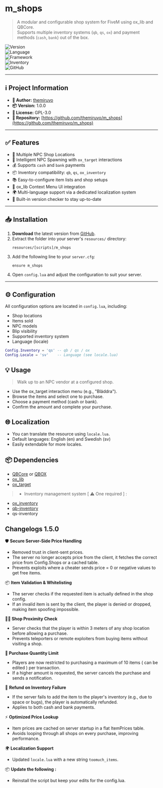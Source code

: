 # m_shops

> A modular and configurable shop system for FiveM using ox_lib and QBCore.  
Supports multiple inventory systems (`qb`, `qs`, `ox`) and payment methods (`cash`, `bank`) out of the box.

![Version](https://img.shields.io/badge/version-1.0.0-blue)  
![Language](https://img.shields.io/badge/language-Lua-yellow)  
![Framework](https://img.shields.io/badge/framework-QBCore-orange)  
![Inventory](https://img.shields.io/badge/inventory-qb%20%7C%20qs%20%7C%20ox-9cf)  
![GitHub](https://img.shields.io/badge/GitHub-themiruvo/m_shops-black?logo=github)

---

## ℹ️ Project Information

- **👤 Author:** [themiruvo](https://github.com/themiruvo)
- **📦 Version:** 1.0.0
- **📄 License:** GPL-3.0
- **📂 Repository:** [https://github.com/themiruvo/m_shops](https://github.com/themiruvo/m_shops)

---

## ✅ Features

- 🛒 Multiple NPC Shop Locations
- 🧠 Intelligent NPC Spawning with `ox_target` interactions
- 💰 Supports `cash` and `bank` payments
- 📦 Inventory compatibility: `qb`, `qs`, `ox_inventory`
- 📚 Easy-to-configure item lists and shop setups
- 🧩 ox_lib Context Menu UI integration
- 🌍 Multi-language support via a dedicated localization system
- 🔁 Built-in version checker to stay up-to-date

---

## 📥 Installation

1. **Download** the latest version from [GitHub](https://github.com/themiruvo/m_shops).
2. Extract the folder into your server's `resources/` directory:
    ```
    resources/[scripts]/m_shops
    ```
3. Add the following line to your `server.cfg`:
    ```
    ensure m_shops
    ```
4. Open `config.lua` and adjust the configuration to suit your server.

---

## ⚙️ Configuration

All configuration options are located in `config.lua`, including:

- Shop locations
- Items sold
- NPC models
- Blip visibility
- Supported inventory system
- Language (locale)

```lua
Config.Inventory = 'qs' -- qb / qs / ox
Config.Locale = 'sv'    -- Language (see locale.lua)
```
## 💡 Usage
> Walk up to an NPC vendor at a configured shop.

- Use the ox_target interaction menu (e.g., "Bläddra").
- Browse the items and select one to purchase.
- Choose a payment method (cash or bank).
- Confirm the amount and complete your purchase.

## 🌐 Localization
- You can translate the resource using `locale.lua`.
- Default languages: English (en) and Swedish (sv)
- Easily extendable for more locales.

## 📦 Dependencies
- [QBCore](https://github.com/qbcore-framework/qb-core) or [QBOX](https://github.com/Qbox-project/qbx_core) 
- [ox_lib](https://github.com/communityox/ox_lib)
- [ox_target](https://github.com/CommunityOx/ox_target)
> - Inventory management system [ ⚠️ One required ] :

* [ox_inventory](https://github.com/CommunityOx/ox_inventory)
* [qb-inventory](https://github.com/qbcore-framework/qb-inventory)
* qs-inventory

## Changelogs 1.5.0

🛡️ **Secure Server-Side Price Handling**
- Removed trust in client-sent prices.
- The server no longer accepts price from the client, it fetches the correct price from Config.Shops or a cached table.
- Prevents exploits where a cheater sends price = 0 or negative values to get free items.

📦 **Item Validation & Whitelisting**
- The server checks if the requested item is actually defined in the shop config.
- If an invalid item is sent by the client, the player is denied or dropped, making item spoofing impossible.

**🧍‍♂️ Shop Proximity Check**
- Server checks that the player is within 3 meters of any shop location before allowing a purchase.
- Prevents teleporters or remote exploiters from buying items without visiting a shop.

**🔢 Purchase Quantity Limit**
- Players are now restricted to purchasing a maximum of 10 items ( can be edited ) per transaction.
- If a higher amount is requested, the server cancels the purchase and sends a notification.

🔁 **Refund on Inventory Failure**
- If the server fails to add the item to the player's inventory (e.g., due to space or bugs), the player is automatically refunded.
- Applies to both cash and bank payments.

⚡ **Optimized Price Lookup**
- Item prices are cached on server startup in a flat ItemPrices table.
- Avoids looping through all shops on every purchase, improving performance.

🌍 **Localization Support**
- Updated `locale.lua` with a new string `toomuch_items`.


📦 **Update the following :**
- Reinstall the script but keep your edits for the config.lua.
